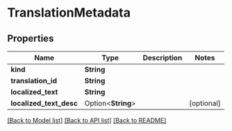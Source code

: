 # TranslationMetadata

## Properties

Name | Type | Description | Notes
------------ | ------------- | ------------- | -------------
**kind** | **String** |  | 
**translation_id** | **String** |  | 
**localized_text** | **String** |  | 
**localized_text_desc** | Option<**String**> |  | [optional]

[[Back to Model list]](../README.md#documentation-for-models) [[Back to API list]](../README.md#documentation-for-api-endpoints) [[Back to README]](../README.md)


